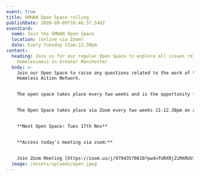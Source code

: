 ```yaml
---
event: true
title: GMHAN Open Space rolling
publishDate: 2020-09-09T10:46:37.549Z
eventCard:
  name: Join the GMHAN Open Space
  location: (online via Zoom)
  date: Every Tuesday 11am-12.30pm
content:
  heading: Join us for our regular Open Space to explore all issues related to
    homelessness in Greater Manchester
  body: >-
    Join our Open Space to raise any questions related to the work of the
    Homeless Action Network.


    The open space takes place every two weeks and is the opportunity for you to contribute to any live discussions or bring up an issue/idea you've come across in your work.


    The Open Space takes place via Zoom every two weeks 11-12.30pm on a Tuesday, with the link added here when available.


    **Next Open Space: Tues 17th Nov**


    **Access today's meeting via zoom:**


    Join Zoom Meeting [https://zoom.us/j/97943570810?pwd=TURXRjZiMXRUVitCY3AyQzZZZE1VQT09](https://www.google.com/url?q=https://zoom.us/j/97943570810?pwd%3DTURXRjZiMXRUVitCY3AyQzZZZE1VQT09&sa=D&source=calendar&ust=1604828001499000&usg=AOvVaw2CWaGc1MT3yu3zzSV2PFel) Meeting ID: 979 4357 0810 Passcode: 349968
  image: /assets/uploads/open.jpeg
---
```

